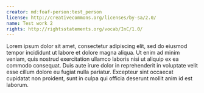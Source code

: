 ```yaml
---
creator: md:foaf-person:test_person
license: http://creativecommons.org/licenses/by-sa/2.0/
name: Test work 2
rights: http://rightsstatements.org/vocab/InC/1.0/
---
```


Lorem ipsum dolor sit amet, consectetur adipiscing elit, sed do eiusmod tempor incididunt ut labore et dolore magna aliqua. Ut enim ad minim veniam, quis nostrud exercitation ullamco laboris nisi ut aliquip ex ea commodo consequat. Duis aute irure dolor in reprehenderit in voluptate velit esse cillum dolore eu fugiat nulla pariatur. Excepteur sint occaecat cupidatat non proident, sunt in culpa qui officia deserunt mollit anim id est laborum.

